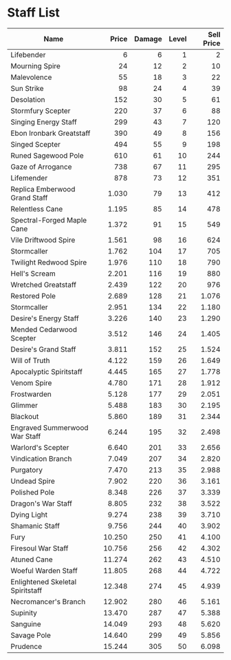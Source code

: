 # Staff List

| Name                             |  Price | Damage | Level | Sell Price |
| -------------------------------- | -----: | -----: | ----: | ---------: |
| Lifebender                       |      6 |      6 |     1 |          2 |
| Mourning Spire                   |     24 |     12 |     2 |         10 |
| Malevolence                      |     55 |     18 |     3 |         22 |
| Sun Strike                       |     98 |     24 |     4 |         39 |
| Desolation                       |    152 |     30 |     5 |         61 |
| Stormfury Scepter                |    220 |     37 |     6 |         88 |
| Singing Energy Staff             |    299 |     43 |     7 |        120 |
| Ebon Ironbark Greatstaff         |    390 |     49 |     8 |        156 |
| Singed Scepter                   |    494 |     55 |     9 |        198 |
| Runed Sagewood Pole              |    610 |     61 |    10 |        244 |
| Gaze of Arrogance                |    738 |     67 |    11 |        295 |
| Lifemender                       |    878 |     73 |    12 |        351 |
| Replica Emberwood Grand Staff    |  1.030 |     79 |    13 |        412 |
| Relentless Cane                  |  1.195 |     85 |    14 |        478 |
| Spectral-Forged Maple Cane       |  1.372 |     91 |    15 |        549 |
| Vile Driftwood Spire             |  1.561 |     98 |    16 |        624 |
| Stormcaller                      |  1.762 |    104 |    17 |        705 |
| Twilight Redwood Spire           |  1.976 |    110 |    18 |        790 |
| Hell's Scream                    |  2.201 |    116 |    19 |        880 |
| Wretched Greatstaff              |  2.439 |    122 |    20 |        976 |
| Restored Pole                    |  2.689 |    128 |    21 |      1.076 |
| Stormcaller                      |  2.951 |    134 |    22 |      1.180 |
| Desire's Energy Staff            |  3.226 |    140 |    23 |      1.290 |
| Mended Cedarwood Scepter         |  3.512 |    146 |    24 |      1.405 |
| Desire's Grand Staff             |  3.811 |    152 |    25 |      1.524 |
| Will of Truth                    |  4.122 |    159 |    26 |      1.649 |
| Apocalyptic Spiritstaff          |  4.445 |    165 |    27 |      1.778 |
| Venom Spire                      |  4.780 |    171 |    28 |      1.912 |
| Frostwarden                      |  5.128 |    177 |    29 |      2.051 |
| Glimmer                          |  5.488 |    183 |    30 |      2.195 |
| Blackout                         |  5.860 |    189 |    31 |      2.344 |
| Engraved Summerwood War Staff    |  6.244 |    195 |    32 |      2.498 |
| Warlord's Scepter                |  6.640 |    201 |    33 |      2.656 |
| Vindication Branch               |  7.049 |    207 |    34 |      2.820 |
| Purgatory                        |  7.470 |    213 |    35 |      2.988 |
| Undead Spire                     |  7.902 |    220 |    36 |      3.161 |
| Polished Pole                    |  8.348 |    226 |    37 |      3.339 |
| Dragon's War Staff               |  8.805 |    232 |    38 |      3.522 |
| Dying Light                      |  9.274 |    238 |    39 |      3.710 |
| Shamanic Staff                   |  9.756 |    244 |    40 |      3.902 |
| Fury                             | 10.250 |    250 |    41 |      4.100 |
| Firesoul War Staff               | 10.756 |    256 |    42 |      4.302 |
| Atuned Cane                      | 11.274 |    262 |    43 |      4.510 |
| Woeful Warden Staff              | 11.805 |    268 |    44 |      4.722 |
| Enlightened Skeletal Spiritstaff | 12.348 |    274 |    45 |      4.939 |
| Necromancer's Branch             | 12.902 |    280 |    46 |      5.161 |
| Supinity                         | 13.470 |    287 |    47 |      5.388 |
| Sanguine                         | 14.049 |    293 |    48 |      5.620 |
| Savage Pole                      | 14.640 |    299 |    49 |      5.856 |
| Prudence                         | 15.244 |    305 |    50 |      6.098 |

